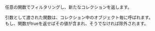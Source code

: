 任意の関数でフィルタリングし、新たなコレクションを返します。

<div class="long">
引数として渡された関数は、コレクション中のオブジェクト毎に呼ばれます。
もし、関数がtrueを返せばその値が含まれ、そうでなければ除外されます。

